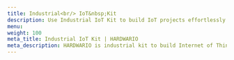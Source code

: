 ```yaml
---
title: Industrial<br/> IoT&nbsp;Kit
description: Use Industrial IoT Kit to build IoT projects effortlessly. Use-cases are Industry 4.0, active STEM education, as&nbsp;well as&nbsp;smart home DIY projects.
menu:
weight: 100
meta_title: Industrial IoT Kit | HARDWARIO
meta_description: HARDWARIO is industrial kit to build Internet of Things projects effortlessly. The core use-cases are Industry 4.0 pilots, active STEM education, as well as smart home DIY projects. Devices can run on primary cell batteries for years.
---
```

